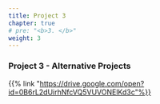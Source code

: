 ```yaml
---
title: Project 3
chapter: true
# pre: "<b>3. </b>"
weight: 3
---
```


### Project 3 - Alternative Projects

{{% link "https://drive.google.com/open?id=0B6rL2dUirhNfcVQ5VUVONElKd3c"%}}
